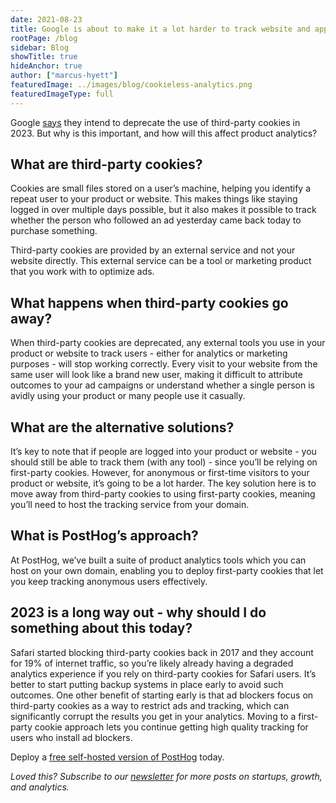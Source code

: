 ```yaml
---
date: 2021-08-23
title: Google is about to make it a lot harder to track website and app users without third-party cookies
rootPage: /blog
sidebar: Blog
showTitle: true
hideAnchor: true
author: ["marcus-hyett"]
featuredImage: ../images/blog/cookieless-analytics.png
featuredImageType: full
---
```


Google [says](https://blog.google/products/chrome/updated-timeline-privacy-sandbox-milestones/) they intend to deprecate the use of third-party cookies in 2023. But why is this important, and how will this affect product analytics?

## What are third-party cookies?

Cookies are small files stored on a user’s machine, helping you identify a repeat user to your product or website. This makes things like staying logged in over multiple days possible, but it also makes it possible to track whether the person who followed an ad yesterday came back today to purchase something. 

Third-party cookies are provided by an external service and not your website directly. This external service can be a tool or marketing product that you work with to optimize ads.

## What happens when third-party cookies go away?

When third-party cookies are deprecated, any external tools you use in your product or website to track users - either for analytics or marketing purposes - will stop working correctly. Every visit to your website from the same user will look like a brand new user, making it difficult to attribute outcomes to your ad campaigns or understand whether a single person is avidly using your product or many people use it casually.

## What are the alternative solutions?

It’s key to note that if people are logged into your product or website - you should still be able to track them (with any tool) - since you’ll be relying on first-party cookies. However, for anonymous or first-time visitors to your product or website, it’s going to be a lot harder. The key solution here is to move away from third-party cookies to using first-party cookies, meaning you’ll need to host the tracking service from your domain.

## What is PostHog’s approach?

At PostHog, we’ve built a suite of product analytics tools which you can host on your own domain, enabling you to deploy first-party cookies that let you keep tracking anonymous users effectively.

## 2023 is a long way out - why should I do something about this today?

Safari started blocking third-party cookies back in 2017 and they account for 19% of internet traffic, so you’re likely already having a degraded analytics experience if you rely on third-party cookies for Safari users. It’s better to start putting backup systems in place early to avoid such outcomes. One other benefit of starting early is that ad blockers focus on third-party cookies as a way to restrict ads and tracking, which can significantly corrupt the results you get in your analytics. Moving to a first-party cookie approach lets you continue getting high quality tracking for users who install ad blockers.

Deploy a [free self-hosted version of PostHog](https://posthog.com/signup) today.

_Loved this? Subscribe to our [newsletter](https://posthog.com/newsletter) for more posts on startups, growth, and analytics._
